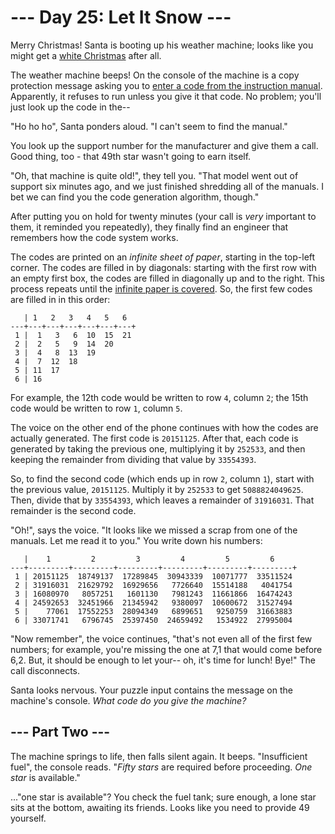 # --- Day 25: Let It Snow ---

Merry Christmas!  Santa is booting up his weather machine; looks like you might get a [white Christmas](1) after all.

The weather machine beeps!  On the console of the machine is a copy protection message asking you to [enter a code from the instruction manual](https://en.wikipedia.org/wiki/Copy_protection#Early_video_games).  Apparently, it refuses to run unless you give it that code.  No problem; you'll just look up the code in the--

"Ho ho ho", Santa ponders aloud.  "I can't seem to find the manual."

You look up the support number for the manufacturer and give them a call.  Good thing, too - that 49th star wasn't going to earn itself.

"Oh, that machine is quite old!", they tell you.  "That model went out of support six minutes ago, and we just finished shredding all of the manuals.  I bet we can find you the code generation algorithm, though."

After putting you on hold for twenty minutes (your call is *very* important to them, it reminded you repeatedly), they finally find an engineer that remembers how the code system works.

The codes are printed on an *infinite sheet of paper*, starting in the top-left corner.  The codes are filled in by diagonals: starting with the first row with an empty first box, the codes are filled in diagonally up and to the right.  This process repeats until the [infinite paper is covered](https://en.wikipedia.org/wiki/Cantor's_diagonal_argument).  So, the first few codes are filled in in this order:

```
   | 1   2   3   4   5   6  
---+---+---+---+---+---+---+
 1 |  1   3   6  10  15  21
 2 |  2   5   9  14  20
 3 |  4   8  13  19
 4 |  7  12  18
 5 | 11  17
 6 | 16

```

For example, the 12th code would be written to row `4`, column `2`; the 15th code would be written to row `1`, column `5`.

The voice on the other end of the phone continues with how the codes are actually generated.  The first code is `20151125`.  After that, each code is generated by taking the previous one, multiplying it by `252533`, and then keeping the remainder from dividing that value by `33554393`.

So, to find the second code (which ends up in row `2`, column `1`), start with the previous value, `20151125`.  Multiply it by `252533` to get `5088824049625`.  Then, divide that by `33554393`, which leaves a remainder of `31916031`.  That remainder is the second code.

"Oh!", says the voice.  "It looks like we missed a scrap from one of the manuals.  Let me read it to you."  You write down his numbers:

```
   |    1         2         3         4         5         6
---+---------+---------+---------+---------+---------+---------+
 1 | 20151125  18749137  17289845  30943339  10071777  33511524
 2 | 31916031  21629792  16929656   7726640  15514188   4041754
 3 | 16080970   8057251   1601130   7981243  11661866  16474243
 4 | 24592653  32451966  21345942   9380097  10600672  31527494
 5 |    77061  17552253  28094349   6899651   9250759  31663883
 6 | 33071741   6796745  25397450  24659492   1534922  27995004

```

"Now remember", the voice continues, "that's not even all of the first few numbers; for example, you're missing the one at 7,1 that would come before 6,2.  But, it should be enough to let your-- oh, it's time for lunch!  Bye!"  The call disconnects.

Santa looks nervous.  Your puzzle input contains the message on the machine's console.  *What code do you give the machine?*

## --- Part Two ---

The machine springs to life, then falls silent again.  It beeps.  "Insufficient fuel", the console reads.  "*Fifty stars* are required before proceeding.  *One star* is available."

..."one star is available"?  You check the fuel tank; sure enough, a lone star sits at the bottom, awaiting its friends.  Looks like you need to provide 49 yourself.

